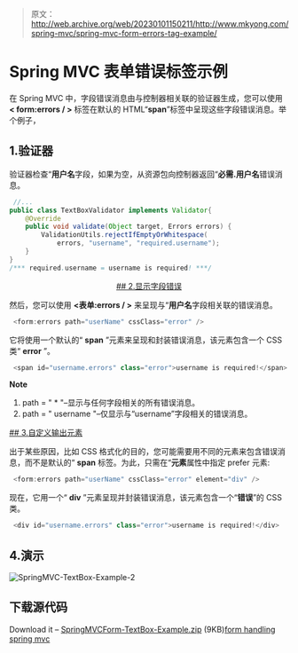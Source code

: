 > 原文：<http://web.archive.org/web/20230101150211/http://www.mkyong.com/spring-mvc/spring-mvc-form-errors-tag-example/>

# Spring MVC 表单错误标签示例

在 Spring MVC 中，字段错误消息由与控制器相关联的验证器生成，您可以使用 **< form:errors / >** 标签在默认的 HTML“**span**”标签中呈现这些字段错误消息。举个例子，

## 1.验证器

验证器检查“**用户名**字段，如果为空，从资源包向控制器返回“**必需.用户名**错误消息。

```java
 //...
public class TextBoxValidator implements Validator{
	@Override
	public void validate(Object target, Errors errors) {
		ValidationUtils.rejectIfEmptyOrWhitespace(
			errors, "username", "required.username");
	}
}
/*** required.username = username is required! ***/ 
```

 <ins class="adsbygoogle" style="display:block; text-align:center;" data-ad-format="fluid" data-ad-layout="in-article" data-ad-client="ca-pub-2836379775501347" data-ad-slot="6894224149">## 2.显示字段错误

然后，您可以使用 **<表单:errors / >** 来呈现与“**用户名**字段相关联的错误消息。

```java
 <form:errors path="userName" cssClass="error" /> 
```

它将使用一个默认的“ **span** ”元素来呈现和封装错误消息，该元素包含一个 CSS 类“ **error** ”。

```java
 <span id="username.errors" class="error">username is required!</span> 
```

**Note**

1.  path = " * "–显示与任何字段相关的所有错误消息。
2.  path = " username "–仅显示与“username”字段相关的错误消息。

 <ins class="adsbygoogle" style="display:block" data-ad-client="ca-pub-2836379775501347" data-ad-slot="8821506761" data-ad-format="auto" data-ad-region="mkyongregion">## 3.自定义输出元素

出于某些原因，比如 CSS 格式化的目的，您可能需要用不同的元素来包含错误消息，而不是默认的“ **span** 标签。为此，只需在“**元素**属性中指定 prefer 元素:

```java
 <form:errors path="userName" cssClass="error" element="div" /> 
```

现在，它用一个“ **div** ”元素呈现并封装错误消息，该元素包含一个“**错误**”的 CSS 类。

```java
 <div id="username.errors" class="error">username is required!</div> 
```

## 4.演示

![SpringMVC-TextBox-Example-2](img/e2d8b1e1accc5f28d994e176721fa951.png "SpringMVC-TextBox-Example-2")

## 下载源代码

Download it – [SpringMVCForm-TextBox-Example.zip](http://web.archive.org/web/20190225100238/http://www.mkyong.com/wp-content/uploads/2010/08/SpringMVCForm-TextBox-Example.zip) (9KB)[form handling](http://web.archive.org/web/20190225100238/http://www.mkyong.com/tag/form-handling/) [spring mvc](http://web.archive.org/web/20190225100238/http://www.mkyong.com/tag/spring-mvc/)







